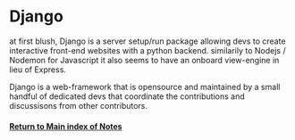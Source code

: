 
# Django 
at first blush, Django is a server setup/run package allowing devs to create interactive front-end websites with a python backend. similarily to Nodejs / Nodemon for Javascript it also seems to have an onboard view-engine in lieu of Express.

Django is a web-framework that is opensource and maintained by a small handful of dedicated devs that coordinate the contributions and discussisons from other contributors.





#### [Return to Main index of Notes](./README.md)